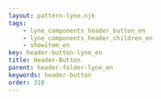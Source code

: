 ```yaml
---
layout: pattern-lyne.njk
tags: 
    - lyne_components_header_button_en
    - lyne_components_header_children_en
    - showitem_en
key: header-button-lyne_en
title: Header-Button
parent: header-folder-lyne_en
keywords: header-button
order: 310
---
```

